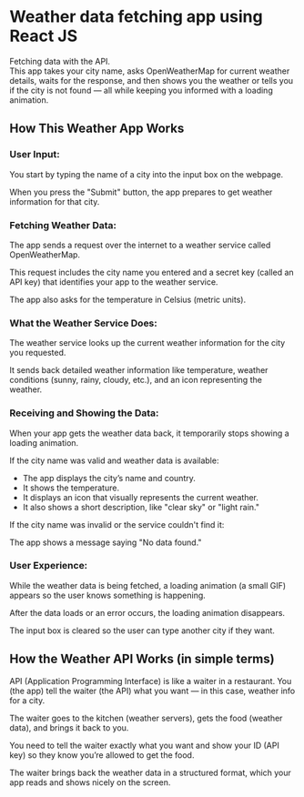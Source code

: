 # Weather data fetching app using React JS
Fetching data with the API. <br> 
This app takes your city name, asks OpenWeatherMap for current weather details, waits for the response, and then shows you the weather or tells you if the city is not found — all while keeping you informed with a loading animation.


<!DOCTYPE html>
<html lang="en">
<head>
  <meta charset="UTF-8" />
  <meta name="viewport" content="width=device-width, initial-scale=1" />
</head>
<body>

  <h2>How This Weather App Works</h2>

  <h3>User Input:</h3>
  <p>You start by typing the name of a city into the input box on the webpage.</p>
  <p>When you press the "Submit" button, the app prepares to get weather information for that city.</p>

  <h3>Fetching Weather Data:</h3>
  <p>The app sends a request over the internet to a weather service called OpenWeatherMap.</p>
  <p>This request includes the city name you entered and a secret key (called an API key) that identifies your app to the weather service.</p>
  <p>The app also asks for the temperature in Celsius (metric units).</p>

  <h3>What the Weather Service Does:</h3>
  <p>The weather service looks up the current weather information for the city you requested.</p>
  <p>It sends back detailed weather information like temperature, weather conditions (sunny, rainy, cloudy, etc.), and an icon representing the weather.</p>

  <h3>Receiving and Showing the Data:</h3>
  <p>When your app gets the weather data back, it temporarily stops showing a loading animation.</p>
  <p>If the city name was valid and weather data is available:</p>
  <ul>
    <li>The app displays the city’s name and country.</li>
    <li>It shows the temperature.</li>
    <li>It displays an icon that visually represents the current weather.</li>
    <li>It also shows a short description, like "clear sky" or "light rain."</li>
  </ul>
  <p>If the city name was invalid or the service couldn't find it:</p>
  <p>The app shows a message saying "No data found."</p>

  <h3>User Experience:</h3>
  <p>While the weather data is being fetched, a loading animation (a small GIF) appears so the user knows something is happening.</p>
  <p>After the data loads or an error occurs, the loading animation disappears.</p>
  <p>The input box is cleared so the user can type another city if they want.</p>

  <h2>How the Weather API Works (in simple terms)</h2>
  <p>API (Application Programming Interface) is like a waiter in a restaurant. You (the app) tell the waiter (the API) what you want — in this case, weather info for a city.</p>
  <p>The waiter goes to the kitchen (weather servers), gets the food (weather data), and brings it back to you.</p>
  <p>You need to tell the waiter exactly what you want and show your ID (API key) so they know you’re allowed to get the food.</p>
  <p>The waiter brings back the weather data in a structured format, which your app reads and shows nicely on the screen.</p>

</body>
</html>

